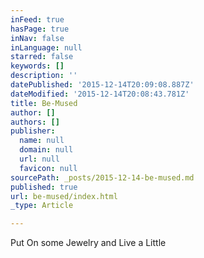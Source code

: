 ```yaml
---
inFeed: true
hasPage: true
inNav: false
inLanguage: null
starred: false
keywords: []
description: ''
datePublished: '2015-12-14T20:09:08.887Z'
dateModified: '2015-12-14T20:08:43.781Z'
title: Be-Mused
author: []
authors: []
publisher:
  name: null
  domain: null
  url: null
  favicon: null
sourcePath: _posts/2015-12-14-be-mused.md
published: true
url: be-mused/index.html
_type: Article

---
```

Put On some Jewelry and Live a Little